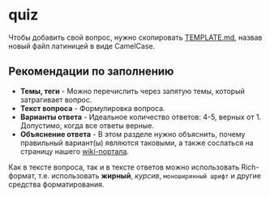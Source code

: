 # quiz

Чтобы добавить свой вопрос, нужно скопировать [TEMPLATE.md](TEMPLATE.md), назвав новый файл латиницей в виде CamelCase.

## Рекомендации по заполнению

* **Темы, теги** - Можно перечислить через запятую темы, который затрагивает вопрос.
* **Текст вопроса** - Формулировка вопроса.
* **Варианты ответа** - Идеальное количество ответов: 4-5, верных от 1. Допустимо, когда все ответы верные.
* **Объяснение ответа** - В этом разделе нужно объяснить, почему правильный вариант(ы) являются таковыми, а также сослаться на страницу нашего [wiki-портала](https://technical-excellence.ru/wiki/).

Как в тексте вопроса, так и в тексте ответов можно использовать Rich-формат, т.е. использовать **жирный**, *курсив*, ```моноширинный шрифт``` и другие средства форматирования.
